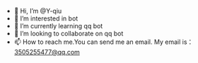 - 👋 Hi, I’m @Y-qiu
- 👀 I’m interested in bot
- 🌱 I’m currently learning qq bot
- 💞️ I’m looking to collaborate on qq bot
- 📫 How to reach me.You can send me an email.
My email is：3505255477@qq.com

<!---
Y-qiu/Y-qiu is a ✨ special ✨ repository because its `README.md` (this file) appears on your GitHub profile.
You can click the Preview link to take a look at your changes.
--->
